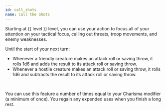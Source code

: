 ```yaml
---
id: call_shots
name: Call the Shots
---
```

Starting at {{ level }} level, you can use your action to focus all of your attention on your tactical focus, calling out
threats, troop movements, and enemy weaknesses.

Until the start of your next turn:

- Whenever a friendly creature makes an attack roll or saving throw, it rolls 1d6 and adds the result to its attack roll or saving throw.
- Whenever a hostile creature makes an attack roll or saving throw, it rolls 1d6 and subtracts the result to its attack roll or saving throw.

<br>

You can use this feature a number of times equal to your Charisma modifier (a minimum of once). You regain any expended
uses when you finish a long rest.